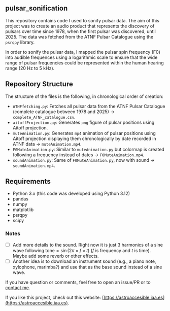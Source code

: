 pulsar_sonification
---

This repository contains code I used to sonify pulsar data. The aim of this project was to create an audio product that represents the discovery of pulsars over time since 1978, when the first pulsar was discovered, until 2025. The data was fetched from the ATNF Pulsar Catalogue using the `psrqpy` library.

In order to sonify the pulsar data, I mapped the pulsar spin frequency (F0) into audible frequences using a logarithmic scale to ensure that the wide range of pulsar frequencies could be represented within the human hearing range (20 Hz to 5 kHz).

## Repository Structure

The structure of the files is the following, in chronological order of creation:
- `ATNFfetching.py`: Fetches all pulsar data from the ATNF Pulsar Catalogue (complete catalogue between 1978 and 2025) $\to$ `complete_ATNF_catalogue.csv`.
- `aitoffProjection.py`: Generates `png` figure of pulsar positions using Aitoff projection.
- `muteAnimation.py`: Generates `mp4` animation of pulsar positions using Aitoff projection displaying them chronologically by date recorded in ATNF data $\to$ `muteAnimation.mp4`.
- `F0MuteAnimation.py`: Similar to `muteAnimation.py` but colormap is created following a frequency instead of dates $\to$ `F0MuteAnimation.mp4`.
- `soundAnimation.py`: Same of `F0MuteAnimation.py`, now with sound $\to$ `soundAnimation.mp4`.


## Requirements
- Python 3.x (this code was developed using Python 3.12)
- pandas 
- numpy 
- matplotlib 
- psrqpy 
- scipy

### Notes
- [ ] Add more details to the sound. Right now it is just 3 harmonics of a sine wave following $\mathrm{tone} = \sin(2\pi \times f \times t)$ ($f$ is frequency and $t$ is time). Maybe add some reverb or other effects.
- [ ] Another idea is to download an instrument sound (e.g., a piano note, xylophone, marimba?) and use that as the base sound instead of a sine wave.

If you have question or comments, feel free to open an issue/PR or to [contact me](https://joanalnu.github.io/contact/).

If you like this project, check out this website: [https://astroaccesible.iaa.es](https://astroaccesible.iaa.es).